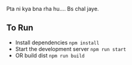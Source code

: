 Pta ni kya bna rha hu.... Bs chal jaye.

## To Run

- Install dependencies `npm install`
- Start the development server `npm run start`
- OR build dist `npm run build`
